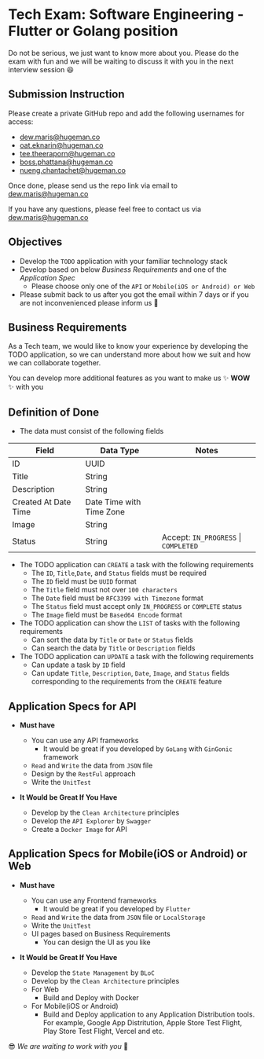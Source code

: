 # Tech Exam: Software Engineering - Flutter or Golang position

Do not be serious, we just want to know more about you. 
Please do the exam with fun and we will be waiting to discuss it with you in the next interview session :satisfied:


## Submission Instruction
Please create a private GitHub repo and add the following usernames for access:

- dew.maris@hugeman.co
- oat.eknarin@hugeman.co
- tee.theeraporn@hugeman.co
- boss.phattana@hugeman.co
- nueng.chantachet@hugeman.co

Once done, please send us the repo link via email to dew.maris@hugeman.co

If you have any questions, please feel free to contact us via dew.maris@hugeman.co
 
## Objectives

- Develop the `TODO` application with your familiar technology stack 
- Develop based on below _Business Requirements_ and one of the _Application Spec_  
  - Please choose only one of the `API` or `Mobile(iOS or Android) or Web` 
- Please submit back to us after you got the email within 7 days or if you are not inconvenienced please inform us :dizzy:

## Business Requirements

As a Tech team, we would like to know your experience by developing the TODO application, so we can understand more about how we suit and how we can collaborate together.

You can develop more additional features as you want to make us ✨ **WOW** ✨ with you

## Definition of Done
- The data must consist of the following fields

| Field  | Data Type | Notes |
| ------ | --------- | ----- |
| ID | UUID |  |
| Title | String |  |
| Description | String |  |
| Created At Date Time | Date Time with Time Zone |  | 
| Image | String |  |
| Status | String  | Accept: `IN_PROGRESS` \| `COMPLETED` |

- The TODO application can `CREATE` a task with the following requirements
    - The `ID`, `Title`,`Date`, and `Status` fields must be required
    - The `ID` field must be `UUID` format
    - The `Title` field must not over `100 characters` 
    - The `Date` field must be `RFC3399 with Timezone` format
    - The `Status` field must accept only `IN_PROGRESS` or `COMPLETE` status
    - The `Image` field must be `Based64 Encode` format
- The TODO application can show the `LIST` of tasks with the following requirements
    - Can sort the data by `Title` or `Date` or `Status` fields
    - Can search the data by `Title` or `Description` fields
- The TODO application can `UPDATE` a task with the following requirements
    - Can update a task by `ID` field
    - Can update `Title`, `Description`, `Date`, `Image`, and `Status` fields corresponding to the requirements from the `CREATE` feature

## Application Specs for API

- **Must have**
    - You can use any API frameworks
        - It would be great if you developed by `GoLang` with `GinGonic` framework
    - `Read` and `Write` the data from `JSON` file
    - Design by the `RestFul` approach
    - Write the `UnitTest`

- **It Would be Great If You Have**
    - Develop by the `Clean Architecture` principles
    - Develop the `API Explorer` by `Swagger`
    - Create a `Docker Image` for API

## Application Specs for Mobile(iOS or Android) or Web

- **Must have**
    - You can use any Frontend frameworks
        - It would be great if you developed by `Flutter`
    - `Read` and `Write` the data from `JSON` file or `LocalStorage`
    - Write the `UnitTest`
    - UI pages based on Business Requirements
      - You can design the UI as you like    

- **It Would be Great If You Have**
    - Develop the `State Management` by `BLoC`
    - Develop by the `Clean Architecture` principles
    - For Web
        -  Build and Deploy with Docker
    - For Mobile(iOS or Android)
        - Build and Deploy application to any Application Distribution tools. For example, Google App Distritution, Apple Store Test Flight, Play Store Test Flight, Vercel and etc.

 :sunglasses: _We are waiting to work with you_ :punch:
